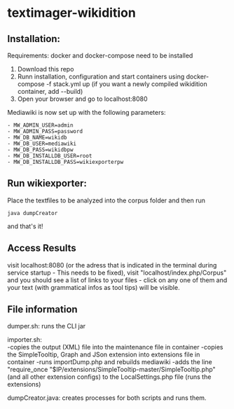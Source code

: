 # textimager-wikidition

## Installation:

Requirements: docker and docker-compose need to be installed

1. Download this repo
2. Runn installation, configuration and start containers using docker-compose -f stack.yml up (if you want a newly compiled wikidition container, add --build)
3. Open your browser and go to localhost:8080 

Mediawiki is now set up with the following parameters:

```
- MW_ADMIN_USER=admin
- MW_ADMIN_PASS=password
- MW_DB_NAME=wikidb
- MW_DB_USER=mediawiki
- MW_DB_PASS=wikidbpw
- MW_DB_INSTALLDB_USER=root
- MW_DB_INSTALLDB_PASS=wikiexporterpw
```

## Run wikiexporter:

Place the textfiles to be analyzed into the corpus folder and then run
```
java dumpCreator 
```
and that's it! 

## Access Results
visit localhost:8080 (or the adress that is indicated in the terminal during service startup - This needs to be fixed), visit "localhost/index.php/Corpus" and you should see a list of links to your files - click on any one of them and your text (with grammatical infos as tool tips) will be visible.

## File information
dumper.sh: 	runs the CLI jar
 
importer.sh:	
-copies the output (XML) file into the maintenance file in container
-copies the SimpleTooltip, Graph and JSon extension into extensions file in container
-runs importDump.php and rebuilds mediawiki
-adds the line "require_once "$IP/extensions/SimpleTooltip-master/SimpleTooltip.php" (and all other extension configs)	to the LocalSettings.php file (runs the extensions)

dumpCreator.java: creates processes for both scripts and runs them. 

